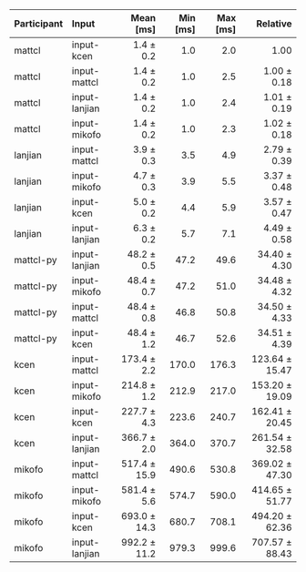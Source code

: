 | Participant | Input | Mean [ms] | Min [ms] | Max [ms] | Relative |
|:---|:---|---:|---:|---:|---:|
| mattcl | input-kcen | 1.4 ± 0.2 | 1.0 | 2.0 | 1.00 |
| mattcl | input-mattcl | 1.4 ± 0.2 | 1.0 | 2.5 | 1.00 ± 0.18 |
| mattcl | input-lanjian | 1.4 ± 0.2 | 1.0 | 2.4 | 1.01 ± 0.19 |
| mattcl | input-mikofo | 1.4 ± 0.2 | 1.0 | 2.3 | 1.02 ± 0.18 |
| lanjian | input-mattcl | 3.9 ± 0.3 | 3.5 | 4.9 | 2.79 ± 0.39 |
| lanjian | input-mikofo | 4.7 ± 0.3 | 3.9 | 5.5 | 3.37 ± 0.48 |
| lanjian | input-kcen | 5.0 ± 0.2 | 4.4 | 5.9 | 3.57 ± 0.47 |
| lanjian | input-lanjian | 6.3 ± 0.2 | 5.7 | 7.1 | 4.49 ± 0.58 |
| mattcl-py | input-lanjian | 48.2 ± 0.5 | 47.2 | 49.6 | 34.40 ± 4.30 |
| mattcl-py | input-mikofo | 48.4 ± 0.7 | 47.2 | 51.0 | 34.48 ± 4.32 |
| mattcl-py | input-mattcl | 48.4 ± 0.8 | 46.8 | 50.8 | 34.50 ± 4.33 |
| mattcl-py | input-kcen | 48.4 ± 1.2 | 46.7 | 52.6 | 34.51 ± 4.39 |
| kcen | input-mattcl | 173.4 ± 2.2 | 170.0 | 176.3 | 123.64 ± 15.47 |
| kcen | input-mikofo | 214.8 ± 1.2 | 212.9 | 217.0 | 153.20 ± 19.09 |
| kcen | input-kcen | 227.7 ± 4.3 | 223.6 | 240.7 | 162.41 ± 20.45 |
| kcen | input-lanjian | 366.7 ± 2.0 | 364.0 | 370.7 | 261.54 ± 32.58 |
| mikofo | input-mattcl | 517.4 ± 15.9 | 490.6 | 530.8 | 369.02 ± 47.30 |
| mikofo | input-mikofo | 581.4 ± 5.6 | 574.7 | 590.0 | 414.65 ± 51.77 |
| mikofo | input-kcen | 693.0 ± 14.3 | 680.7 | 708.1 | 494.20 ± 62.36 |
| mikofo | input-lanjian | 992.2 ± 11.2 | 979.3 | 999.6 | 707.57 ± 88.43 |
